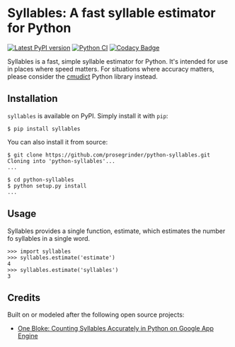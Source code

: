 # Syllables: A fast syllable estimator for Python

[![Latest PyPI version](https://img.shields.io/pypi/v/syllables.svg)](https://pypi.python.org/pypi/syllables)
[![Python CI](https://github.com/prosegrinder/python-syllables/workflows/Python%20CI/badge.svg?branch=master)](https://github.com/prosegrinder/python-syllables/actions?query=workflow%3A%22Python+CI%22)
[![Codacy Badge](https://api.codacy.com/project/badge/Grade/b8f26e0833ae4698b927614e64fd91b4)](https://www.codacy.com/app/ProseGrinder/python-syllables?utm_source=github.com&amp;utm_medium=referral&amp;utm_content=prosegrinder/python-syllables&amp;utm_campaign=Badge_Grade)

Syllables is a fast, simple syllable estimator for Python. It's intended for use in places where
speed matters. For situations where accuracy matters, please consider the
[cmudict](https://github.com/prosegrinder/python-cmudict) Python library instead.

## Installation

`syllables` is available on PyPI. Simply install it with `pip`:

    $ pip install syllables

You can also install it from source:

    $ git clone https://github.com/prosegrinder/python-syllables.git
    Cloning into 'python-syllables'...
    ...

    $ cd python-syllables
    $ python setup.py install
    ...

## Usage

Syllables provides a single function, estimate, which estimates the number fo syllables in a single word.

    >>> import syllables
    >>> syllables.estimate('estimate')
    4
    >>> syllables.estimate('syllables')
    3

## Credits

Built on or modeled after the following open source projects:

  * [One Bloke: Counting Syllables Accurately in Python on Google App Engine](http://www.onebloke.com/2011/06/counting-syllables-accurately-in-python-on-google-app-engine/)

